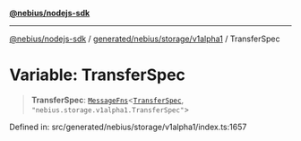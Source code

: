 [**@nebius/nodejs-sdk**](../../../../../README.md)

***

[@nebius/nodejs-sdk](../../../../../README.md) / [generated/nebius/storage/v1alpha1](../README.md) / TransferSpec

# Variable: TransferSpec

> **TransferSpec**: [`MessageFns`](../../../../../runtime/protos/core/interfaces/MessageFns.md)\<[`TransferSpec`](../interfaces/TransferSpec.md), `"nebius.storage.v1alpha1.TransferSpec"`\>

Defined in: src/generated/nebius/storage/v1alpha1/index.ts:1657
